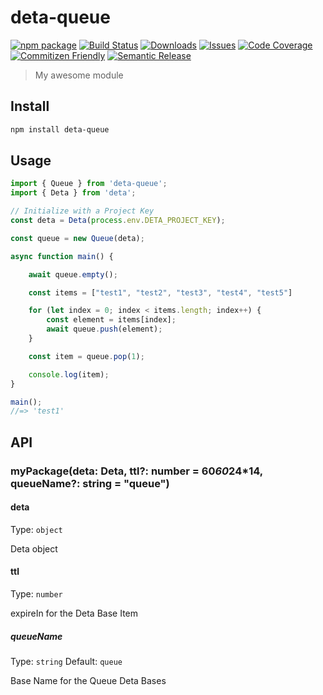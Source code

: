 # deta-queue

[![npm package][npm-img]][npm-url]
[![Build Status][build-img]][build-url]
[![Downloads][downloads-img]][downloads-url]
[![Issues][issues-img]][issues-url]
[![Code Coverage][codecov-img]][codecov-url]
[![Commitizen Friendly][commitizen-img]][commitizen-url]
[![Semantic Release][semantic-release-img]][semantic-release-url]

> My awesome module

## Install

```bash
npm install deta-queue
```

## Usage

```ts
import { Queue } from 'deta-queue';
import { Deta } from 'deta';

// Initialize with a Project Key
const deta = Deta(process.env.DETA_PROJECT_KEY); 

const queue = new Queue(deta);

async function main() {

	await queue.empty();

	const items = ["test1", "test2", "test3", "test4", "test5"]

	for (let index = 0; index < items.length; index++) {
		const element = items[index];
		await queue.push(element);
	}

	const item = queue.pop(1);

	console.log(item);
}

main();
//=> 'test1'
```

## API

### myPackage(deta: Deta, ttl?: number = 60*60*24*14, queueName?: string = "queue")

#### deta

Type: `object`

Deta object

#### ttl

Type: `number`

expireIn for the Deta Base Item

##### queueName

Type: `string`
Default: `queue`

Base Name for the Queue Deta Bases

[build-img]:https://github.com/tuefekci/deta-queue/actions/workflows/release.yml/badge.svg
[build-url]:https://github.com/tuefekci/deta-queue/actions/workflows/release.yml
[downloads-img]:https://img.shields.io/npm/dt/deta-queue
[downloads-url]:https://www.npmtrends.com/deta-queue
[npm-img]:https://img.shields.io/npm/v/deta-queue
[npm-url]:https://www.npmjs.com/package/deta-queue
[issues-img]:https://img.shields.io/github/issues/tuefekci/deta-queue
[issues-url]:https://github.com/tuefekci/deta-queue/issues
[codecov-img]:https://codecov.io/gh/tuefekci/deta-queue/branch/main/graph/badge.svg
[codecov-url]:https://codecov.io/gh/tuefekci/deta-queue
[semantic-release-img]:https://img.shields.io/badge/%20%20%F0%9F%93%A6%F0%9F%9A%80-semantic--release-e10079.svg
[semantic-release-url]:https://github.com/semantic-release/semantic-release
[commitizen-img]:https://img.shields.io/badge/commitizen-friendly-brightgreen.svg
[commitizen-url]:http://commitizen.github.io/cz-cli/
